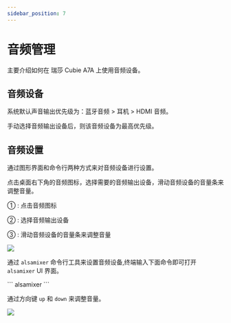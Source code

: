 ```yaml
---
sidebar_position: 7
---
```


# 音频管理

主要介绍如何在 瑞莎 Cubie A7A 上使用音频设备。

## 音频设备

系统默认声音输出优先级为：蓝牙音频 > 耳机 > HDMI 音频。

手动选择音频输出设备后，则该音频设备为最高优先级。

## 音频设置

通过图形界面和命令行两种方式来对音频设备进行设置。

<Tabs queryString="interface-mode">

<TabItem value="图形界面">

点击桌面右下角的音频图标，选择需要的音频输出设备，滑动音频设备的音量条来调整音量。

① : 点击音频图标

② : 选择音频输出设备

③ : 滑动音频设备的音量条来调整音量

<div style={{textAlign: 'center'}}>
    <img src="/img/cubie/a7a/a7a-audio-01.webp" style={{width: '100%', maxWidth: '1200px'}} />
</div>

</TabItem>

<TabItem value="命令行模式">

通过 `alsamixer` 命令行工具来设置音频设备,终端输入下面命令即可打开 `alsamixer` UI 界面。

<NewCodeBlock tip="radxa@cubie-a7a$" type="device">
```
alsamixer
```
</NewCodeBlock>

通过方向键 `up` 和 `down` 来调整音量。

<div style={{textAlign: 'center'}}>
    <img src="/img/cubie/a7a/a7a-audio-02.webp" style={{width: '100%', maxWidth: '1200px'}} />
</div>

</TabItem>

</Tabs>

